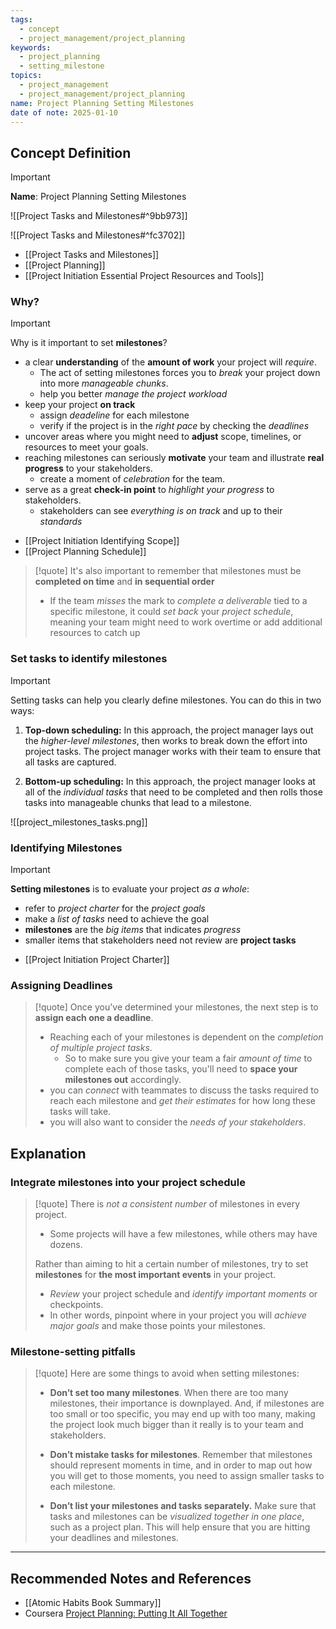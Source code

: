 ```yaml
---
tags:
  - concept
  - project_management/project_planning
keywords:
  - project_planning
  - setting_milestone
topics:
  - project_management
  - project_management/project_planning
name: Project Planning Setting Milestones
date of note: 2025-01-10
---
```


## Concept Definition

>[!important]
>**Name**: Project Planning Setting Milestones

![[Project Tasks and Milestones#^9bb973]]

![[Project Tasks and Milestones#^fc3702]]

- [[Project Tasks and Milestones]]
- [[Project Planning]]
- [[Project Initiation Essential Project Resources and Tools]]

### Why?

>[!important]
>Why is it important to set **milestones**?
>
>- a clear **understanding** of the **amount of work** your project will *require*.
>	- The act of setting milestones forces you to *break* your project down into more *manageable chunks*.
>	- help you better *manage the project workload*
>- keep your project **on track**
>	- assign *deadeline* for each milestone
>	- verify if the project is in the *right pace* by checking the *deadlines*
>- uncover areas where you might need to **adjust** scope, timelines, or resources to meet your goals.
>- reaching milestones can seriously **motivate** your team and illustrate **real progress** to your stakeholders.
>	- create a moment of *celebration* for the team.
>- serve as a great **check-in point** to *highlight your progress* to stakeholders.
>	- stakeholders can see *everything is on track* and up to their *standards*

- [[Project Initiation Identifying Scope]]
- [[Project Planning Schedule]]

>[!quote]
>It's also important to remember that milestones must be **completed on time** and **in sequential order**
>- If the team *misses* the mark to *complete a deliverable* tied to a specific milestone, it could *set back* your *project schedule*, meaning your team might need to work overtime or add additional resources to catch up

### Set tasks to identify milestones

>[!important]  
> Setting tasks can help you clearly define milestones. You can do this in two ways:
> 
> 1. **Top-down scheduling:** In this approach, the project manager lays out the *higher-level milestones*, then works to break down the effort into project tasks. The project manager works with their team to ensure that all tasks are captured.
>     
> 2. **Bottom-up scheduling:** In this approach, the project manager looks at all of the *individual tasks* that need to be completed and then rolls those tasks into manageable chunks that lead to a milestone.

![[project_milestones_tasks.png]]

### Identifying Milestones

>[!important]
>**Setting milestones** is to evaluate your project *as a whole*:
>-  refer to *project charter* for the *project goals*
>-  make a *list of tasks* need to achieve the goal
>	-  **milestones** are the *big items* that indicates *progress*
>	- smaller items that stakeholders need not review are **project tasks**

- [[Project Initiation Project Charter]]

### Assigning Deadlines

>[!quote]
>Once you've determined your milestones, the next step is to **assign each one a deadline**.
>- Reaching each of your milestones is dependent on the *completion of multiple project tasks*. 
>	- So to make sure you give your team a fair *amount of time* to complete each of those tasks, you'll need to **space your milestones out** accordingly.
>- you can *connect* with teammates to discuss the tasks required to reach each milestone and *get their estimates* for how long these tasks will take.
>- you will also want to consider the *needs of your stakeholders*.


## Explanation

### Integrate milestones into your project schedule

>[!quote] 
> There is *not a consistent number* of milestones in every project. 
> - Some projects will have a few milestones, while others may have dozens. 
> 
> 
>Rather than aiming to hit a certain number of milestones, try to set **milestones** for **the most important events** in your project. 
> - *Review* your project schedule and *identify important moments* or checkpoints. 
> - In other words, pinpoint where in your project you will *achieve major goals* and make those points your milestones.

### Milestone-setting pitfalls

>[!quote] 
> Here are some things to avoid when setting milestones: 
> 
> - **Don’t set too many milestones**. When there are too many milestones, their importance is downplayed. And, if milestones are too small or too specific, you may end up with too many, making the project look much bigger than it really is to your team and stakeholders.  
>     
> - **Don’t mistake tasks for milestones**. Remember that milestones should represent moments in time, and in order to map out how you will get to those moments, you need to assign smaller tasks to each milestone.
>     
> - **Don’t list your milestones and tasks separately.** Make sure that tasks and milestones can be *visualized together in one place*, such as a project plan. This will help ensure that you are hitting your deadlines and milestones.




-----------
##  Recommended Notes and References


- [[Atomic Habits Book Summary]]
- Coursera [Project Planning: Putting It All Together](https://www.coursera.org/learn/project-planning-google/home/welcome)
